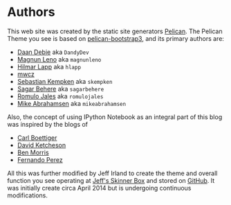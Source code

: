 # Authors
This web site was created by the static site generators [Pelican][03].
The Pelican Theme you see is based on [pelican-bootstrap3][01],
and its primary authors are:

- [Daan Debie](https://github.com/DandyDev) aka `DandyDev`
- [Magnun Leno](https://github.com/magnunleno) aka `magnunleno`
- [Hilmar Lapp](https://github.com/hlapp) aka `hlapp`
- [mwcz](https://github.com/mwcz)
- [Sebastian Kempken](https://github.com/skempken) aka `skempken`
- [Sagar Behere](https://github.com/sagarbehere) aka `sagarbehere`
- [Romulo Jales](https://github.com/romulojales) aka `romulojales`
- [Mike Abrahamsen](https://github.com/mikeabrahamsen) aka `mikeabrahamsen`

Also, the concept of using IPython Notebook as an integral part of this blog 
was inspired by the blogs of

- [Carl Boettiger](http://carlboettiger.info/2012/09/28/Welcome-to-my-lab-notebook.html)
- [David Ketcheson](http://www.davidketcheson.info/2012/10/11/blogging_ipython_notebooks_with_jekyll.html)
- [Ben Morris](http://www.bendmorris.com/2013/05/blogging-with-ipython-distances-in.html)
- [Fernando Perez](http://blog.fperez.org/2012/09/blogging-with-ipython-notebook.html)

All this was further modified by Jeff Irland to create the theme and overall
function you see operating at [Jeff's Skinner Box][02] and stored on [GitHub][04].
It was initially create circa April 2014 but is undergoing continuous modifications.



[01]:https://github.com/getpelican/pelican-themes/tree/master/pelican-bootstrap3
[02]:http://jeffskinnerbox.me/
[03]:http://docs.getpelican.com/en/3.3.0/
[04]:https://github.com/jeffskinnerbox/jeffskinnerbox.github.io/tree/source
